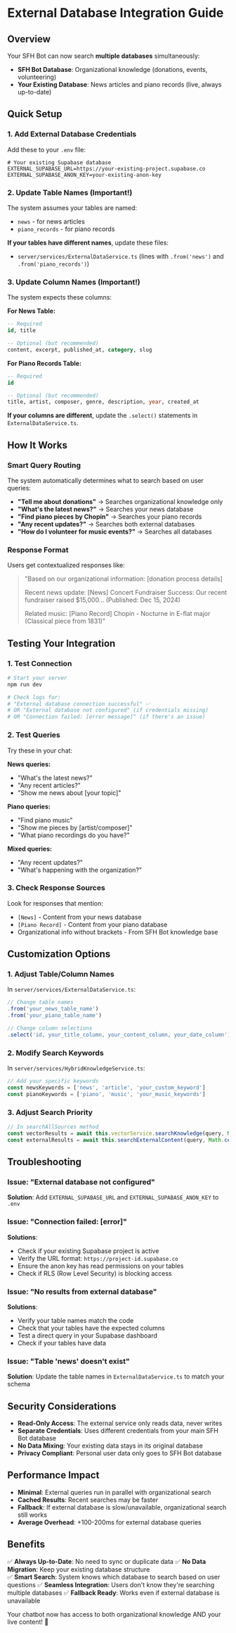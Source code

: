 # External Database Integration Guide

## Overview

Your SFH Bot can now search **multiple databases** simultaneously:
- **SFH Bot Database**: Organizational knowledge (donations, events, volunteering)
- **Your Existing Database**: News articles and piano records (live, always up-to-date)

## Quick Setup

### 1. Add External Database Credentials

Add these to your `.env` file:

```env
# Your existing Supabase database
EXTERNAL_SUPABASE_URL=https://your-existing-project.supabase.co
EXTERNAL_SUPABASE_ANON_KEY=your-existing-anon-key
```

### 2. Update Table Names (Important!)

The system assumes your tables are named:
- `news` - for news articles
- `piano_records` - for piano records

**If your tables have different names**, update these files:
- `server/services/ExternalDataService.ts` (lines with `.from('news')` and `.from('piano_records')`)

### 3. Update Column Names (Important!)

The system expects these columns:

**For News Table:**
```sql
-- Required
id, title

-- Optional (but recommended)
content, excerpt, published_at, category, slug
```

**For Piano Records Table:**
```sql
-- Required  
id

-- Optional (but recommended)
title, artist, composer, genre, description, year, created_at
```

**If your columns are different**, update the `.select()` statements in `ExternalDataService.ts`.

## How It Works

### Smart Query Routing

The system automatically determines what to search based on user queries:

- **"Tell me about donations"** → Searches organizational knowledge only
- **"What's the latest news?"** → Searches your news database
- **"Find piano pieces by Chopin"** → Searches your piano records
- **"Any recent updates?"** → Searches both external databases
- **"How do I volunteer for music events?"** → Searches all databases

### Response Format

Users get contextualized responses like:

> "Based on our organizational information: [donation process details]
> 
> Recent news update: [News] Concert Fundraiser Success: Our recent fundraiser raised $15,000... (Published: Dec 15, 2024)
>
> Related music: [Piano Record] Chopin - Nocturne in E-flat major (Classical piece from 1831)"

## Testing Your Integration

### 1. Test Connection

```bash
# Start your server
npm run dev

# Check logs for:
# "External database connection successful" ✅
# OR "External database not configured" (if credentials missing)
# OR "Connection failed: [error message]" (if there's an issue)
```

### 2. Test Queries

Try these in your chat:

**News queries:**
- "What's the latest news?"
- "Any recent articles?"
- "Show me news about [your topic]"

**Piano queries:**
- "Find piano music"
- "Show me pieces by [artist/composer]"
- "What piano recordings do you have?"

**Mixed queries:**
- "Any recent updates?"
- "What's happening with the organization?"

### 3. Check Response Sources

Look for responses that mention:
- `[News]` - Content from your news database
- `[Piano Record]` - Content from your piano database
- Organizational info without brackets - From SFH Bot knowledge base

## Customization Options

### 1. Adjust Table/Column Names

In `server/services/ExternalDataService.ts`:

```typescript
// Change table names
.from('your_news_table_name')
.from('your_piano_table_name')

// Change column selections
.select('id, your_title_column, your_content_column, your_date_column')
```

### 2. Modify Search Keywords

In `server/services/HybridKnowledgeService.ts`:

```typescript
// Add your specific keywords
const newsKeywords = ['news', 'article', 'your_custom_keyword']
const pianoKeywords = ['piano', 'music', 'your_music_keywords']
```

### 3. Adjust Search Priority

```typescript
// In searchAllSources method
const vectorResults = await this.vectorService.searchKnowledge(query, Math.ceil(limit * 0.6)) // 60% organizational
const externalResults = await this.searchExternalContent(query, Math.ceil(limit * 0.4)) // 40% external
```

## Troubleshooting

### Issue: "External database not configured"
**Solution**: Add `EXTERNAL_SUPABASE_URL` and `EXTERNAL_SUPABASE_ANON_KEY` to `.env`

### Issue: "Connection failed: [error]"
**Solutions**:
- Check if your existing Supabase project is active
- Verify the URL format: `https://project-id.supabase.co`
- Ensure the anon key has read permissions on your tables
- Check if RLS (Row Level Security) is blocking access

### Issue: "No results from external database"
**Solutions**:
- Verify your table names match the code
- Check that your tables have the expected columns
- Test a direct query in your Supabase dashboard
- Check if your tables have data

### Issue: "Table 'news' doesn't exist"
**Solution**: Update the table names in `ExternalDataService.ts` to match your schema

## Security Considerations

- **Read-Only Access**: The external service only reads data, never writes
- **Separate Credentials**: Uses different credentials from your main SFH Bot database
- **No Data Mixing**: Your existing data stays in its original database
- **Privacy Compliant**: Personal user data only goes to SFH Bot database

## Performance Impact

- **Minimal**: External queries run in parallel with organizational search
- **Cached Results**: Recent searches may be faster
- **Fallback**: If external database is slow/unavailable, organizational search still works
- **Average Overhead**: +100-200ms for external database queries

## Benefits

✅ **Always Up-to-Date**: No need to sync or duplicate data
✅ **No Data Migration**: Keep your existing database structure  
✅ **Smart Search**: System knows which database to search based on user questions
✅ **Seamless Integration**: Users don't know they're searching multiple databases
✅ **Fallback Ready**: Works even if external database is unavailable

Your chatbot now has access to both organizational knowledge AND your live content! 🎉